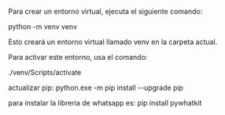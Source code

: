 Para crear un entorno virtual, ejecuta el siguiente comando:

python -m venv venv

Esto creará un entorno virtual llamado venv en la carpeta actual.

Para activar este entorno, usa el comando:

./venv/Scripts/activate 

actualizar pip: python.exe -m pip install --upgrade pip

para instalar la libreria de whatsapp es: pip install pywhatkit
